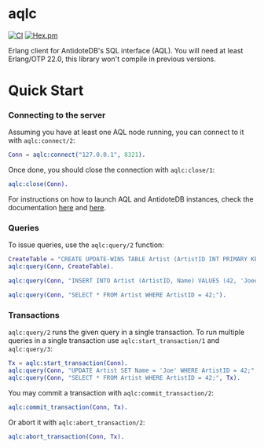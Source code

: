 aqlc
====

[![CI](https://github.com/mrshankly/aqlc/workflows/CI/badge.svg)](https://github.com/mrshankly/aqlc/actions?query=workflow%3ACI)
[![Hex.pm](https://img.shields.io/hexpm/v/aqlc)](https://hex.pm/packages/aqlc)

Erlang client for AntidoteDB's SQL interface (AQL). You will need at least
Erlang/OTP 22.0, this library won't compile in previous versions.

# Quick Start

### Connecting to the server

Assuming you have at least one AQL node running, you can connect to it with
`aqlc:connect/2`:

```erlang
Conn = aqlc:connect("127.0.0.1", 8321).
```

Once done, you should close the connection with `aqlc:close/1`:

```erlang
aqlc:close(Conn).
```

For instructions on how to launch AQL and AntidoteDB instances, check the
documentation [here](https://antidotedb.gitbook.io/documentation/) and
[here](https://github.com/mrshankly/secure-aql).

### Queries

To issue queries, use the `aqlc:query/2` function:

```erlang
CreateTable = "CREATE UPDATE-WINS TABLE Artist (ArtistID INT PRIMARY KEY, Name VARCHAR);".
aqlc:query(Conn, CreateTable).

aqlc:query(Conn, "INSERT INTO Artist (ArtistID, Name) VALUES (42, 'Joee');").

aqlc:query(Conn, "SELECT * FROM Artist WHERE ArtistID = 42;").
```

### Transactions

`aqlc:query/2` runs the given query in a single transaction. To run multiple
queries in a single transaction use `aqlc:start_transaction/1` and
`aqlc:query/3`:

```erlang
Tx = aqlc:start_transaction(Conn).
aqlc:query(Conn, "UPDATE Artist SET Name = 'Joe' WHERE ArtistID = 42;", Tx).
aqlc:query(Conn, "SELECT * FROM Artist WHERE ArtistID = 42;", Tx).
```

You may commit a transaction with `aqlc:commit_transaction/2`:

```erlang
aqlc:commit_transaction(Conn, Tx).
```

Or abort it with `aqlc:abort_transaction/2`:

```erlang
aqlc:abort_transaction(Conn, Tx).
```
